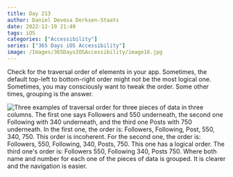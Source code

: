 ```yaml
---
title: Day 213
author: Daniel Devesa Derksen-Staats
date: 2022-12-19 21:49
tags: iOS
categories: ["Accessibility"]
series: ["365 Days iOS Accessibility"]
image: /Images/365DaysIOSAccessibility/image16.jpg
---
```


Check for the traversal order of elements in your app. Sometimes, the default top-left to bottom-right order might not be the most logical one. Sometimes, you may consciously want to tweak the order. Some other times, grouping is the answer.

![Three examples of traversal order for three pieces of data in three columns. The first one says Followers and 550 underneath, the second one Following with 340 underneath, and the third one Posts with 750 underneath. In the first one, the order is: Followers, Following, Post, 550, 340, 750. This order is incoherent. For the second one, the order is: Followers, 550, Following, 340, Posts, 750. This one has a logical order. The third one's order is: Followers 550, Following 340, Posts 750. Where both name and number for each one of the pieces of data is grouped. It is clearer and the navigation is easier.](/Images/365DaysIOSAccessibility/image16.jpg)